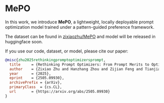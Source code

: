 # MePO
In this work, we introduce **MePO**, a lightweight, locally deployable prompt optimization model trained under a pattern-guided preference framework. 

The dataset can be found in [zixiaozhu/MePO](https://huggingface.co/datasets/zixiaozhu/MePO/tree/main) and model will be released in huggingface soon.

If you use our code, dataset, or model, please cite our paper:

```bibtex
@misc{zhu2025rethinkingpromptoptimizersprompt,
  title     = {Rethinking Prompt Optimizers: From Prompt Merits to Optimization},
  author    = {Zixiao Zhu and Hanzhang Zhou and Zijian Feng and Tianjiao Li and Chua Jia Jim Deryl and Mak Lee Onn and Gee Wah Ng and Kezhi Mao},
  year      = {2025},
  eprint    = {2505.09930},
  archivePrefix = {arXiv},
  primaryClass  = {cs.CL},
  url       = {https://arxiv.org/abs/2505.09930}
}

